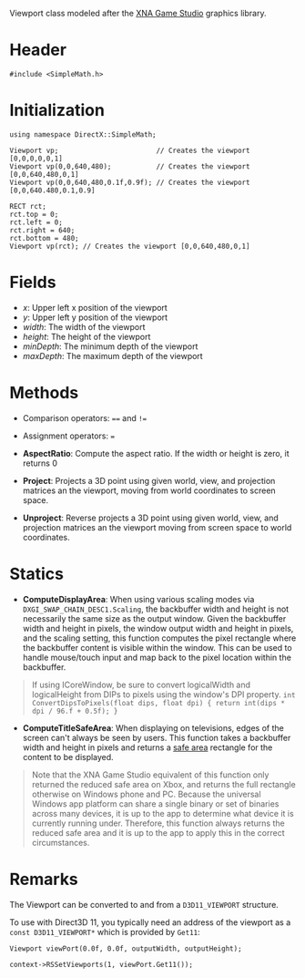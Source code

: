Viewport class modeled after the [XNA Game Studio](https://msdn.microsoft.com/en-us/library/microsoft.xna.framework.graphics.viewport.aspxaspx) graphics library.

# Header

    #include <SimpleMath.h>

# Initialization

    using namespace DirectX::SimpleMath;

    Viewport vp;                        // Creates the viewport [0,0,0,0,0,1]
    Viewport vp(0,0,640,480);           // Creates the viewport [0,0,640,480,0,1]
    Viewport vp(0,0,640,480,0.1f,0.9f); // Creates the viewport [0,0,640.480,0.1,0.9]

    RECT rct;
    rct.top = 0;
    rct.left = 0;
    rct.right = 640;
    rct.bottom = 480;
    Viewport vp(rct); // Creates the viewport [0,0,640,480,0,1]

# Fields
* *x*: Upper left x position of the viewport
* *y*: Upper left y position of the viewport
* *width*: The width of the viewport
* *height*: The height of the viewport
* *minDepth*: The minimum depth of the viewport
* *maxDepth*: The maximum depth of the viewport

# Methods
* Comparison operators: ``==`` and ``!=``
* Assignment operators: ``=``

* **AspectRatio**: Compute the aspect ratio. If the width or height is zero, it returns 0

* **Project**: Projects a 3D point using given world, view, and projection matrices an the viewport, moving from world coordinates to screen space.

* **Unproject**: Reverse projects a 3D point using given world, view, and projection matrices an the viewport moving from screen space to world coordinates.

# Statics
* **ComputeDisplayArea**: When using various scaling modes via ``DXGI_SWAP_CHAIN_DESC1.Scaling``, the backbuffer width and height is not necessarily the same size as the output window. Given the backbuffer width and height in pixels, the window output width and height in pixels, and the scaling setting, this function computes the pixel rectangle where the backbuffer content is visible within the window. This can be used to handle mouse/touch input and map back to the pixel location within the backbuffer.

> If using ICoreWindow, be sure to convert logicalWidth and logicalHeight from DIPs to pixels using the window's DPI property. ``int ConvertDipsToPixels(float dips, float dpi) { return int(dips * dpi / 96.f + 0.5f); }``

* **ComputeTitleSafeArea**: When displaying on televisions, edges of the screen can't always be seen by users. This function takes a backbuffer width and height in pixels and returns a [safe area](https://en.wikipedia.org/wiki/Safe_area_%28television%29) rectangle for the content to be displayed.

> Note that the XNA Game Studio equivalent of this function only returned the reduced safe area on Xbox, and returns the full rectangle otherwise on Windows phone and PC. Because the universal Windows app platform can share a single binary or set of binaries across many devices, it is up to the app to determine what device it is currently running under. Therefore, this function always returns the reduced safe area and it is up to the app to apply this in the correct circumstances.

# Remarks
The Viewport can be converted to and from a ``D3D11_VIEWPORT`` structure.

To use with Direct3D 11, you typically need an address of the viewport as a ``const D3D11_VIEWPORT*`` which is provided by ``Get11``:

    Viewport viewPort(0.0f, 0.0f, outputWidth, outputHeight);

    context->RSSetViewports(1, viewPort.Get11());

